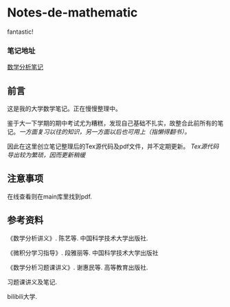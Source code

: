 # Notes-de-mathematic
fantastic!

### 笔记地址
[数学分析笔记](https://github.com/BigfufuOuO/Notes-de-mathematic/releases/)
## 前言
这是我的大学数学笔记。正在慢慢整理中。

鉴于大一下学期的期中考试尤为糟糕，发现自己基础不扎实，故整合此前所有的笔记。*一方面复习以往的知识，另一方面以后也可用上（指懒得翻书）。*

因此在这里创立笔记整理后的Tex源代码及pdf文件，并不定期更新。
*Tex源代码导出较为繁琐，因而更新稍缓*

## 注意事项
在线查看则在main库里找到pdf.
## 参考资料
《数学分析讲义》. 陈艺等. 中国科学技术大学出版社.

《微积分学习指导》. 段雅丽等. 中国科学技术大学出版社

《数学分析习题课讲义》. 谢惠民等. 高等教育出版社.

习题课讲义及笔记.

bilibili大学.
